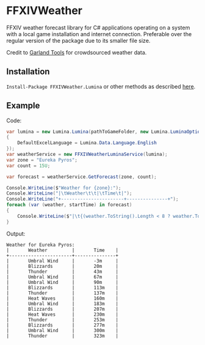 # FFXIVWeather
FFXIV weather forecast library for C# applications operating on a system with a local game installation and internet connection. Preferable over the regular version of the package due to its smaller file size.

Credit to [Garland Tools](https://www.garlandtools.org/) for crowdsourced weather data.

## Installation
`Install-Package FFXIVWeather.Lumina` or other methods as described [here](https://www.nuget.org/packages/FFXIVWeather.Lumina/).

## Example
Code:
```cs
var lumina = new Lumina.Lumina(pathToGameFolder, new Lumina.LuminaOptions
{
    DefaultExcelLanguage = Lumina.Data.Language.English
});
var weatherService = new FFXIVWeatherLuminaService(lumina);
var zone = "Eureka Pyros";
var count = 15U;

var forecast = weatherService.GetForecast(zone, count);

Console.WriteLine($"Weather for {zone}:");
Console.WriteLine("|\tWeather\t\t|\tTime\t|");
Console.WriteLine("+-----------------------+---------------+");
foreach (var (weather, startTime) in forecast)
{
    Console.WriteLine($"|\t{(weather.ToString().Length < 8 ? weather.ToString() + '\t' : weather.ToString())}\t|\t{Math.Round((startTime - DateTime.UtcNow).TotalMinutes)}m\t|");
}
```

Output:
```
Weather for Eureka Pyros:
|       Weather         |       Time    |
+-----------------------+---------------+
|       Umbral Wind     |       -3m     |
|       Blizzards       |       20m     |
|       Thunder         |       43m     |
|       Umbral Wind     |       67m     |
|       Umbral Wind     |       90m     |
|       Blizzards       |       113m    |
|       Thunder         |       137m    |
|       Heat Waves      |       160m    |
|       Umbral Wind     |       183m    |
|       Blizzards       |       207m    |
|       Heat Waves      |       230m    |
|       Thunder         |       253m    |
|       Blizzards       |       277m    |
|       Umbral Wind     |       300m    |
|       Thunder         |       323m    |
```
